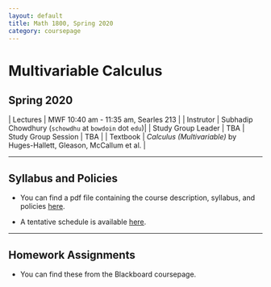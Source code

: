 ```yaml
---
layout: default
title: Math 1800, Spring 2020
category: coursepage
---
```


# Multivariable Calculus
## Spring 2020


|  Lectures  | MWF	10:40 am - 11:35 am, Searles 213 |
|  Instrutor | Subhadip Chowdhury (`schowdhu` at `bowdoin` dot `edu`)|
|  Study Group Leader | TBA
|  Study Group Session | TBA |
|  Textbook | _Calculus (Multivariable)_ by Huges-Hallett, Gleason, McCallum et al. |


---
## Syllabus and Policies 

+ You can find a pdf file containing the course description, syllabus, and policies [here](Spring2020_1800_Syllabus.pdf). 

+ A tentative schedule is available [here](S1800.pdf).


---

## Homework Assignments

+ You can find these from the Blackboard coursepage.
